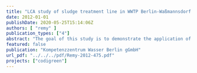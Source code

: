 ```yaml
---
title: "LCA study of sludge treatment line in WWTP Berlin-Waßmannsdorf: Final report of project CoDiGreen work package 2"
date: 2012-01-01
publishDate: 2020-05-25T15:14:06Z
authors: [ "remy" ]
publication_types: ["4"]
abstract: "The goal of this study is to demonstrate the application of Life Cycle Assessment as a tool for systems analysis in wastewater treatment. Therefore, the process for sludge treatment and disposal at the WWTP Berlin-Waßmannsdorf has been analysed with the methodology of Life Cycle Assessment (LCA) to determine the total cumulative energy demand and the carbon footprint of the system as exemplary indicators. In addition to the characterization of the status quo in 2009, several measures for an energetic optimization of the system have been evaluated in their effects on the energy balance and greenhouse gas emissions. The process model of the system encompasses all relevant processes of sludge treatment and disposal, including the supply of electricity and chemicals, transport and incineration of the sludge, and treatment of sludge liquor which is recycled back to the WWTP inlet. Products recovered during sludge treatment (biogas from anaerobic digestion and MAP fertilizer) and disposal in incineration (electricity or substitution of fossil fuels) are accounted by credits for the respective substituted products. Overall, sludge treatment and disposal in Berlin-Waßmannsdorf is an energy-positive process, recovering a net amount of primary energy of 162 MJ (45 kWh) per population equivalent and year (PECOD*a). This is mainly due to the biogas generated in anaerobic digestion and the substitution of fossil fuels in co-incineration. Similarly, the carbon footprint of the process reveals an amount of 11.6 kg CO2-eq/(PECOD*a) as avoided emissions, thus indicating the environmental benefits of energy recovery from sewage sludge. However, process emissions of the powerful greenhouse gases CH4 and N2O are estimated based on generic emission factors from literature, and can have a distinct influence on the overall carbon footprint. This underlines the necessity to support the results of this LCA with primary data from monitoring of emissions on-site. The evaluation of optimization measures shows the benefits of a system-wide analysis: an enhanced recovery of energy is partially offset by increased energy demand, and the carbon footprint does not always correlate with the energy balance. The different routes for sludge disposal differ heavily in their environmental profile and show potentials for optimisation, especially in mono-incineration of sewage sludge. Some measures are beneficial for both energy and carbon footprint (addition of co-substrates into the digestor, utilization of excess heat with an Organic Rankine Cycle process), while others can decrease energy demand but may potentially increase the carbon footprint (treatment of sludge liquor by deammonification, thermal hydrolysis of excess sludge). Overall, the method of Life Cycle Assessment proved to be well suited for a systematic analysis of the environmental footprint of the activities of Berliner Wasserbetriebe. In the future, the existing process model can be extended to include the entire wastewater treatment plant for a comprehensive evaluation of its environmental profile, e.g. for providing information on the environmental consequences of prospective concepts for site development."
featured: false
publication: "Kompetenzzentrum Wasser Berlin gGmbH"
url_pdf: "../../../pdf/Remy-2012-475.pdf"
projects: ["codigreen"]
---
```


